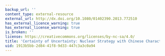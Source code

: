 ```yaml
---
backup_url: ''
content_type: external-resource
external_url: http://dx.doi.org/10.1080/01402390.2013.772510
has_external_licence_warning: true
has_external_license_warning: true
is_broken: ''
license: https://creativecommons.org/licenses/by-nc-sa/4.0/
title: 'Certainty of Uncertainty: Nuclear Strategy with Chinese Characteristics'
uid: 1913b5bb-2d84-41f8-9d33-447c3a3c0a94
---
```

